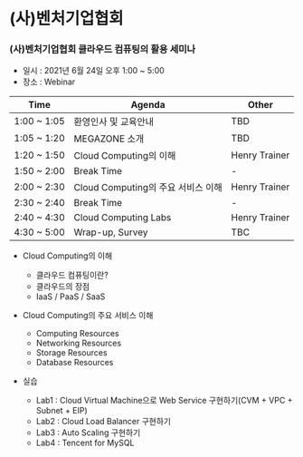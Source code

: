 # (사)벤처기업협회
### (사)벤처기업협회 클라우드 컴퓨팅의 활용 세미나
- 일시 : 2021년 6월 24일 오후 1:00 ~ 5:00
- 장소 : Webinar

|Time | Agenda | Other |
|-----| -------| ------|
|1:00 ~ 1:05 | 환영인사 및 교육안내 | TBD |
|1:05 ~ 1:20 | MEGAZONE 소개 | TBD |
|1:20 ~ 1:50 | Cloud Computing의 이해 | Henry Trainer |
|1:50 ~ 2:00 | Break Time | - |
|2:00 ~ 2:30 | Cloud Computing의 주요 서비스 이해 | Henry Trainer |
|2:30 ~ 2:40 | Break Time | - |
|2:40 ~ 4:30 | Cloud Computing Labs | Henry Trainer |
|4:30 ~ 5:00 | Wrap-up, Survey | TBC |

- Cloud Computing의 이해
  - 클라우드 컴퓨팅이란?
  - 클라우드의 장점
  - IaaS / PaaS / SaaS

- Cloud Computing의 주요 서비스 이해
  - Computing Resources
  - Networking Resources
  - Storage Resources
  - Database Resources
 
- 실습
  - Lab1 : Cloud Virtual Machine으로 Web Service 구현하기(CVM + VPC + Subnet + EIP)
  - Lab2 : Cloud Load Balancer 구현하기
  - Lab3 : Auto Scaling 구현하기
  - Lab4 : Tencent for MySQL
